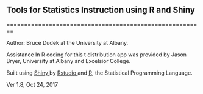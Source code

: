 ## Tools for Statistics Instruction using R and Shiny
========================================================

Author:  Bruce Dudek at the University at Albany.

Assistance In R coding for this t distribution app was provided by Jason Bryer, University at Albany and Excelsior College.

Built using <a href="http://www.rstudio.com/shiny" target="_blank"> Shiny </a> by <a href="http://www.rstudio.com/" target="_blank">Rstudio </a> and <a href="http://www.r-project.org/" target="_blank">R</a>, the Statistical Programming Language.

Ver 1.8, Oct 24, 2017
